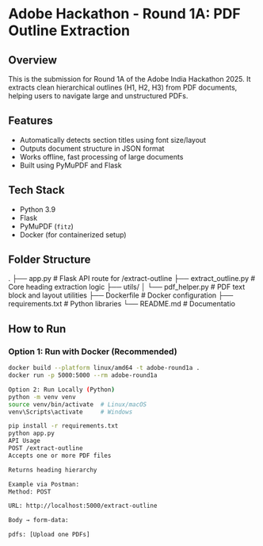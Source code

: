 #  Adobe Hackathon - Round 1A: PDF Outline Extraction

## Overview
This is the submission for Round 1A of the Adobe India Hackathon 2025. It extracts clean hierarchical outlines (H1, H2, H3) from PDF documents, helping users to navigate large and unstructured PDFs.

## Features
- Automatically detects section titles using font size/layout
- Outputs document structure in JSON format
- Works offline, fast processing of large documents
- Built using PyMuPDF and Flask

## Tech Stack
- Python 3.9
- Flask
- PyMuPDF (`fitz`)
- Docker (for containerized setup)

## Folder Structure
.
├── app.py # Flask API route for /extract-outline
├── extract_outline.py # Core heading extraction logic
├── utils/
│ └── pdf_helper.py # PDF text block and layout utilities
├── Dockerfile # Docker configuration
├── requirements.txt # Python libraries
└── README.md # Documentatio

## How to Run

### Option 1: Run with Docker (Recommended)
```bash
docker build --platform linux/amd64 -t adobe-round1a .
docker run -p 5000:5000 --rm adobe-round1a

Option 2: Run Locally (Python)
python -m venv venv
source venv/bin/activate  # Linux/macOS
venv\Scripts\activate     # Windows

pip install -r requirements.txt
python app.py
API Usage
POST /extract-outline
Accepts one or more PDF files

Returns heading hierarchy

Example via Postman:
Method: POST

URL: http://localhost:5000/extract-outline

Body → form-data:

pdfs: [Upload one PDFs]
